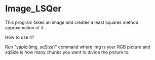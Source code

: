 # Image_LSQer
This program takes an image and creates a least squares method approximation of it.

How to use it?

Run "yapici(img, sqSize)" command where img is your RGB picture and sqSize is how many chunks you want to divide the picture to.
